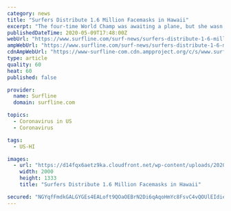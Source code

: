 ```yaml
---
category: news
title: "Surfers Distribute 1.6 Million Facemasks in Hawaii"
excerpt: "The four-time World Champ was awaiting a plane, but she wasn’t traveling somewhere in search of waves like she usually does; instead she was there to welcome a Hawaiian Airlines Airbus A330, which was carrying 1."
publishedDateTime: 2020-05-09T17:48:00Z
webUrl: "https://www.surfline.com/surf-news/surfers-distribute-1-6-million-facemasks-hawaii/85046"
ampWebUrl: "https://www.surfline.com/surf-news/surfers-distribute-1-6-million-facemasks-hawaii/85046/amp"
cdnAmpWebUrl: "https://www-surfline-com.cdn.ampproject.org/c/s/www.surfline.com/surf-news/surfers-distribute-1-6-million-facemasks-hawaii/85046/amp"
type: article
quality: 60
heat: 60
published: false

provider:
  name: Surfline
  domain: surfline.com

topics:
  - Coronavirus in US
  - Coronavirus

tags:
  - US-HI

images:
  - url: "https://d14fqx6aetz9ka.cloudfront.net/wp-content/uploads/2020/05/08150900/Every1neHawaiiFounders.jpg"
    width: 2000
    height: 1333
    title: "Surfers Distribute 1.6 Million Facemasks in Hawaii"

secured: "NGYqfFmdkGALGYGEs4EALoft9QOaOEBrN2Di6qAqoHmYc8FsvC4vQOUlEIdie820CoQpmPn7O0R/jANyZGG0H4Pp51JN+vDiZuNqFhsOhFWICCnHNmcEvUdd8DHtv0HXKbRVBOjpRMG7sqsdE3ZzOgGEDNisGqHzynGjmZBmeqv5aqI0T+24bkFnkHVpk3Lw5vqVktXmgw5KA5fK31AdcRIkxgs1dmW9WuXQ66vPGkvXPCTsVApBNitwBsMUrGffSEgeIp+EQViWbS4uj5Y22uAEX+cq2uzokfmS4iVryQ8phF64ZLug+b+mJU9MtEEO;FkpbjN8xV81LSUw+ZiyJJA=="
---
```


